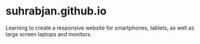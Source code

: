 # suhrabjan.github.io

Learning to create a responsive website for smartphones, tablets, as well as large screen laptops and monitors.

